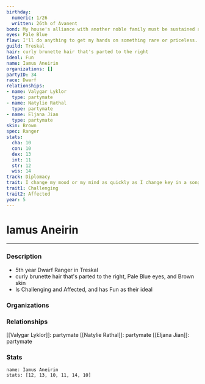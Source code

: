 ```yaml
---
birthday:
  numeric: 1/26
  written: 26th of Avanent
bond: My house's alliance with another noble family must be sustained at all costs.
eyes: Pale Blue
flaw: I'll do anything to get my hands on something rare or priceless.
guild: Treskal
hair: curly brunette hair that's parted to the right
ideal: Fun
name: Iamus Aneirin
organizations: []
partyID: 34
race: Dwarf
relationships:
- name: Valygar Lyklor
  type: partymate
- name: Natylie Rathal
  type: partymate
- name: Eljana Jian
  type: partymate
skin: Brown
spec: Ranger
stats:
  cha: 10
  con: 10
  dex: 13
  int: 11
  str: 12
  wis: 14
track: Diplomacy
trait: I change my mood or my mind as quickly as I change key in a song.
trait1: Challenging
trait2: Affected
year: 5
---
```

# Iamus Aneirin
---
### Description
- 5th year Dwarf Ranger in Treskal
- curly brunette hair that's parted to the right, Pale Blue eyes, and Brown skin
- Is Challenging and Affected, and has Fun as their ideal

### Organizations
### Relationships
[[Valygar Lyklor]]: partymate
[[Natylie Rathal]]: partymate
[[Eljana Jian]]: partymate
### Stats
```statblock
name: Iamus Aneirin
stats: [12, 13, 10, 11, 14, 10]
```